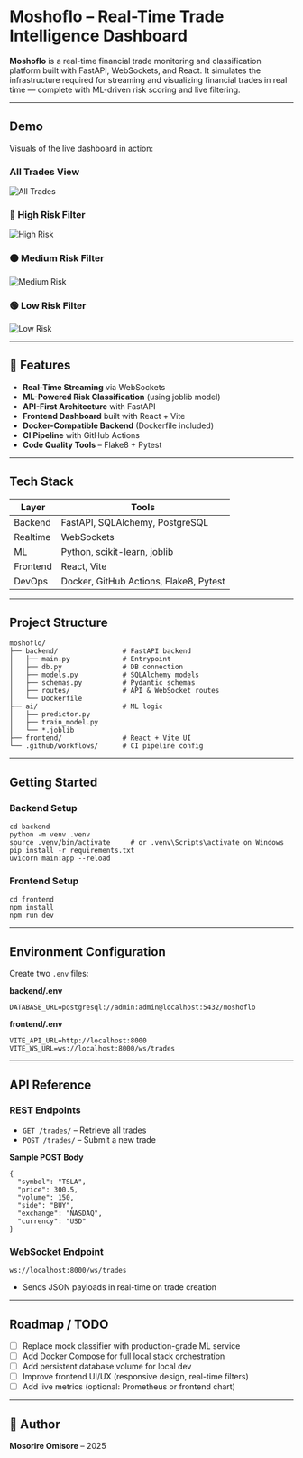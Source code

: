 # Moshoflo – Real-Time Trade Intelligence Dashboard

**Moshoflo** is a real-time financial trade monitoring and classification platform built with FastAPI, WebSockets, and React. It simulates the infrastructure required for streaming and visualizing financial trades in real time — complete with ML-driven risk scoring and live filtering.

---

## Demo

Visuals of the live dashboard in action:

### All Trades View
![All Trades](demo/demo-1.png)

### 🔴 High Risk Filter
![High Risk](demo/demo-2.png)

### 🟠 Medium Risk Filter
![Medium Risk](demo/demo-3.png)

### 🟢 Low Risk Filter
![Low Risk](demo/demo-4.png)

---

## 🔧 Features

- **Real-Time Streaming** via WebSockets  
- **ML-Powered Risk Classification** (using joblib model)  
- **API-First Architecture** with FastAPI  
- **Frontend Dashboard** built with React + Vite  
- **Docker-Compatible Backend** (Dockerfile included)  
- **CI Pipeline** with GitHub Actions  
- **Code Quality Tools** – Flake8 + Pytest  

---

## Tech Stack

| Layer       | Tools                                |
|------------|----------------------------------------|
| Backend    | FastAPI, SQLAlchemy, PostgreSQL        |
| Realtime   | WebSockets                             |
| ML         | Python, scikit-learn, joblib           |
| Frontend   | React, Vite                            |
| DevOps     | Docker, GitHub Actions, Flake8, Pytest |

---

## Project Structure

```
moshoflo/
├── backend/                # FastAPI backend
│   ├── main.py             # Entrypoint
│   ├── db.py               # DB connection
│   ├── models.py           # SQLAlchemy models
│   ├── schemas.py          # Pydantic schemas
│   ├── routes/             # API & WebSocket routes
│   └── Dockerfile
├── ai/                     # ML logic
│   ├── predictor.py
│   ├── train_model.py
│   └── *.joblib
├── frontend/               # React + Vite UI
└── .github/workflows/      # CI pipeline config
```

---

## Getting Started

### Backend Setup

```
cd backend
python -m venv .venv
source .venv/bin/activate     # or .venv\Scripts\activate on Windows
pip install -r requirements.txt
uvicorn main:app --reload
```

### Frontend Setup

```
cd frontend
npm install
npm run dev
```

---

## Environment Configuration

Create two `.env` files:

**backend/.env**
```
DATABASE_URL=postgresql://admin:admin@localhost:5432/moshoflo
```

**frontend/.env**
```
VITE_API_URL=http://localhost:8000
VITE_WS_URL=ws://localhost:8000/ws/trades
```

---

## API Reference

### REST Endpoints

- `GET /trades/` – Retrieve all trades  
- `POST /trades/` – Submit a new trade

**Sample POST Body**
```
{
  "symbol": "TSLA",
  "price": 300.5,
  "volume": 150,
  "side": "BUY",
  "exchange": "NASDAQ",
  "currency": "USD"
}
```

### WebSocket Endpoint

```
ws://localhost:8000/ws/trades
```

- Sends JSON payloads in real-time on trade creation

---

## Roadmap / TODO

- [ ] Replace mock classifier with production-grade ML service  
- [ ] Add Docker Compose for full local stack orchestration  
- [ ] Add persistent database volume for local dev  
- [ ] Improve frontend UI/UX (responsive design, real-time filters)  
- [ ] Add live metrics (optional: Prometheus or frontend chart)

---

## 👤 Author

**Mosorire Omisore** – 2025

